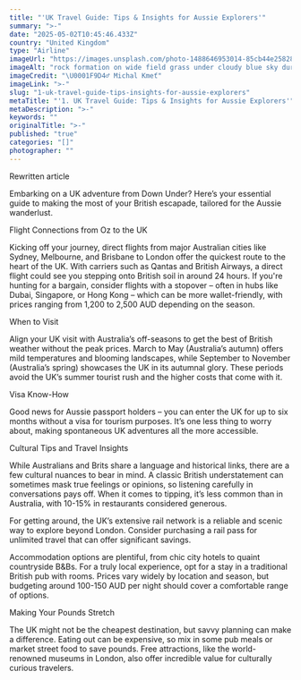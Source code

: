 ```yaml
---
title: "'UK Travel Guide: Tips & Insights for Aussie Explorers'"
summary: ">-"
date: "2025-05-02T10:45:46.433Z"
country: "United Kingdom"
type: "Airline"
imageUrl: "https://images.unsplash.com/photo-1488646953014-85cb44e25828?q=80&w=1935&auto=format&fit=crop&ixlib=rb-4.0.3&ixid=M3wxMjA3fDB8MHxwaG90by1wYWdlfHx8fGVufDB8fHx8fA%3D%3D"
imageAlt: "rock formation on wide field grass under cloudy blue sky during daytime"
imageCredit: "\U0001F9D4‍♂️ Michal Kmeť"
imageLink: ">-"
slug: "1-uk-travel-guide-tips-insights-for-aussie-explorers"
metaTitle: "'1. UK Travel Guide: Tips & Insights for Aussie Explorers'"
metaDescription: ">-"
keywords: ""
originalTitle: ">-"
published: "true"
categories: "[]"
photographer: ""
---
```



Rewritten article

Embarking on a UK adventure from Down Under? Here’s your essential guide to making the most of your British escapade, tailored for the Aussie wanderlust.

Flight Connections from Oz to the UK

Kicking off your journey, direct flights from major Australian cities like Sydney, Melbourne, and Brisbane to London offer the quickest route to the heart of the UK. With carriers such as Qantas and British Airways, a direct flight could see you stepping onto British soil in around 24 hours. If you're hunting for a bargain, consider flights with a stopover – often in hubs like Dubai, Singapore, or Hong Kong – which can be more wallet-friendly, with prices ranging from 1,200 to 2,500 AUD depending on the season.

When to Visit

Align your UK visit with Australia’s off-seasons to get the best of British weather without the peak prices. March to May (Australia’s autumn) offers mild temperatures and blooming landscapes, while September to November (Australia’s spring) showcases the UK in its autumnal glory. These periods avoid the UK’s summer tourist rush and the higher costs that come with it.

Visa Know-How

Good news for Aussie passport holders – you can enter the UK for up to six months without a visa for tourism purposes. It’s one less thing to worry about, making spontaneous UK adventures all the more accessible.

Cultural Tips and Travel Insights

While Australians and Brits share a language and historical links, there are a few cultural nuances to bear in mind. A classic British understatement can sometimes mask true feelings or opinions, so listening carefully in conversations pays off. When it comes to tipping, it’s less common than in Australia, with 10-15% in restaurants considered generous.

For getting around, the UK’s extensive rail network is a reliable and scenic way to explore beyond London. Consider purchasing a rail pass for unlimited travel that can offer significant savings. 

Accommodation options are plentiful, from chic city hotels to quaint countryside B&Bs. For a truly local experience, opt for a stay in a traditional British pub with rooms. Prices vary widely by location and season, but budgeting around 100-150 AUD per night should cover a comfortable range of options.

Making Your Pounds Stretch

The UK might not be the cheapest destination, but savvy planning can make a difference. Eating out can be expensive, so mix in some pub meals or market street food to save pounds. Free attractions, like the world-renowned museums in London, also offer incredible value for culturally curious travelers.
